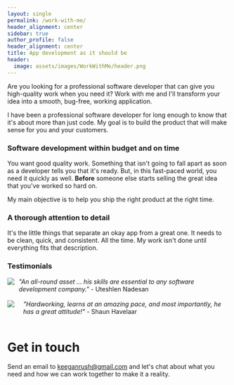 ```yaml
---
layout: single
permalink: /work-with-me/
header_alignment: center
sidebar: true
author_profile: false
header_alignment: center
title: App development as it should be
header:
  image: assets/images/WorkWithMe/header.png
---
```


Are you looking for a professional software developer that can give you high-quality work when you need it? Work with me and I'll transform your idea into a smooth, bug-free, working application.

I have been a professional software developer for long enough to know that it's about more than just code. My goal is to build the product that will make sense for you and your customers.

### Software development within budget and on time

You want good quality work. Something that isn't going to fall apart as soon as a developer tells you that it's ready. But, in this fast-paced world, you need it quickly as well. **Before** someone else starts selling the great idea that you've worked so hard on.

My main objective is to help you ship the right product at the right time.

### A thorough attention to detail

It's the little things that separate an okay app from a great one. It needs to be clean, quick, and consistent. All the time. My work isn't done until everything fits that description.

### Testimonials

<div style="display:flex;">
    <div>
<img class="img-circle" src="{{ site.url }}/assets/images/WorkWithMe/uteshlen.jpg"/>
    </div>
    <div style="padding-left:10px;">
<em>"An all-round asset ... his skills are essential to any software development company."</em> - Uteshlen Nadesan
    </div>
</div>
<br/>

<div style="display:flex;">
    <div>
<img class="img-circle" style="margin-right:10px;" src="{{ site.url }}/assets/images/WorkWithMe/shaun.jpg"/>
    </div>
    <div style="padding-left:10px;">
<em>"Hardworking, learns at an amazing pace, and most importantly, he has a great attitude!"</em> - Shaun Havelaar
    </div>
</div>

<br/>

# Get in touch

Send an email to [keeganrush@gmail.com](mailto:keeganrush@gmail.com) and let's chat about what you need and how we can work together to make it a reality.
